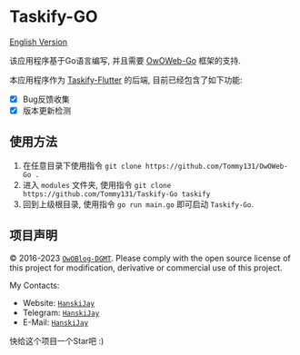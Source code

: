 # Taskify-GO

[English Version](README.md)

该应用程序基于Go语言编写, 并且需要 [OwOWeb-Go](https://github.com/Tommy131/OwOWeb-Go) 框架的支持.

本应用程序作为 [Taskify-Flutter](https://github.com/Tommy131/Taskify) 的后端, 目前已经包含了如下功能:

- [x] Bug反馈收集
- [x] 版本更新检测

## 使用方法

1. 在任意目录下使用指令 `git clone https://github.com/Tommy131/OwOWeb-Go .`
2. 进入 `modules` 文件夹, 使用指令 `git clone https://github.com/Tommy131/Taskify-Go taskify`
3. 回到上级根目录, 使用指令 `go run main.go` 即可启动 `Taskify-Go`.

## 项目声明

&copy; 2016-2023 [`OwOBlog-DGMT`](https://www.owoblog.com). Please comply with the open source license of this project for modification, derivative or commercial use of this project.

My Contacts:

- Website: [`HanskiJay`](https://www.owoblog.com)
- Telegram: [`HanskiJay`](https://t.me/HanskiJay)
- E-Mail: [`HanskiJay`](mailto:support@owoblog.com)

快给这个项目一个Star吧 :)
